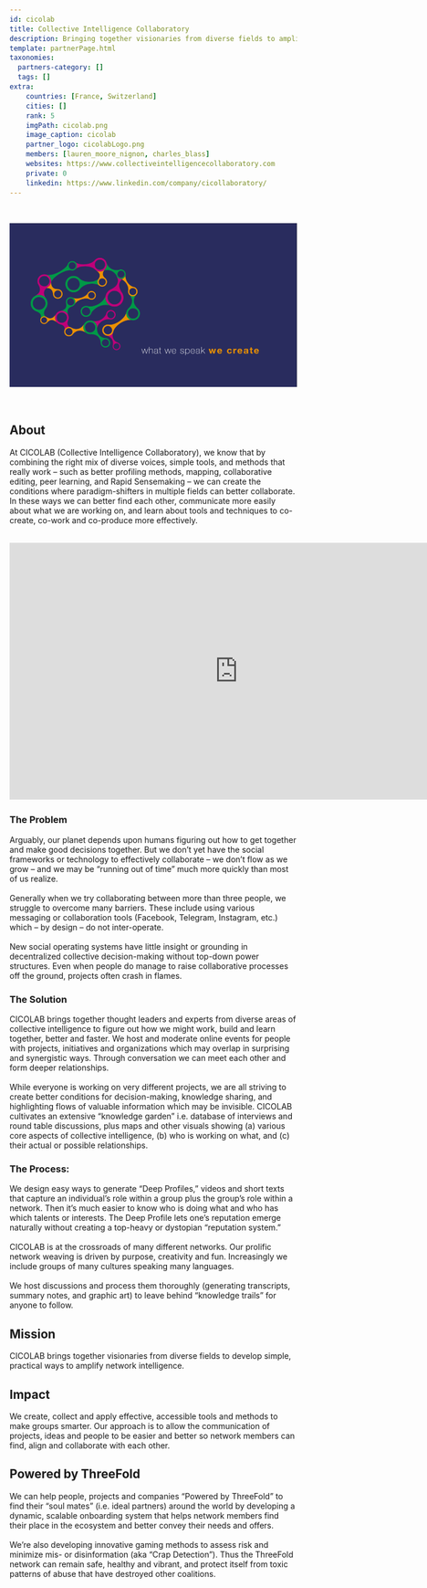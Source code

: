 ```yaml
---
id: cicolab
title: Collective Intelligence Collaboratory
description: Bringing together visionaries from diverse fields to amplify network intelligence.
template: partnerPage.html
taxonomies:
  partners-category: []
  tags: []
extra:
    countries: [France, Switzerland]
    cities: []
    rank: 5
    imgPath: cicolab.png
    image_caption: cicolab
    partner_logo: cicolabLogo.png
    members: [lauren_moore_nignon, charles_blass]
    websites: https://www.collectiveintelligencecollaboratory.com
    private: 0
    linkedin: https://www.linkedin.com/company/cicollaboratory/
---
```


<br/>

![cicolab](cicolab2.png)

<br/>

## About

At CICOLAB (Collective Intelligence Collaboratory), we know that by combining the right mix of diverse voices, simple tools, and methods that really work – such as better profiling methods, mapping, collaborative editing, peer learning, and Rapid Sensemaking – we can create the conditions where paradigm-shifters in multiple fields can better collaborate. In these ways we can better find each other, communicate more easily about what we are working on, and learn about tools and techniques to co-create, co-work and co-produce more effectively.

<BR>

<iframe src="https://player.vimeo.com/video/436772110" width="800" height="450" frameborder="0" allow="autoplay; fullscreen" allowfullscreen></iframe>

<BR>


### The Problem

Arguably, our planet depends upon humans figuring out how to get together and make good decisions together. But we don’t yet have the social frameworks or technology to effectively collaborate – we don’t flow as we grow – and we may be “running out of time” much more quickly than most of us realize.
<br/>
<br/>
Generally when we try collaborating between more than three people, we struggle to overcome many barriers. These include using various messaging or collaboration tools (Facebook, Telegram, Instagram, etc.) which – by design – do not inter-operate. 
<br/>
<br/>
New social operating systems have little insight or grounding in decentralized collective decision-making without top-down power structures. Even when people do manage to raise collaborative processes off the ground, projects often crash in flames.

### The Solution

CICOLAB brings together thought leaders and experts from diverse areas of collective intelligence to figure out how we might work, build and learn together, better and faster. 
We host and moderate online events for people with projects, initiatives and organizations which may overlap in surprising and synergistic ways. Through conversation we can meet each other and form deeper relationships.
<br/>
<br/>
While everyone is working on very different projects, we are all striving to create better conditions for decision-making, knowledge sharing, and highlighting flows of valuable information which may be invisible. CICOLAB cultivates an extensive “knowledge garden” i.e. database of interviews and round table discussions, plus maps and other visuals showing (a) various core aspects of collective intelligence, (b) who is working on what, and (c) their actual or possible relationships.

### The Process:

We design easy ways to generate “Deep Profiles,” videos and short texts that capture an individual’s role within a group plus the group’s role within a network. Then it’s much easier to know who is doing what and who has which talents or interests. The Deep Profile lets one’s reputation emerge naturally without creating a top-heavy or dystopian “reputation system.”
<br/>
<br/>
CICOLAB is at the crossroads of many different networks. Our prolific network weaving is driven by purpose, creativity and fun. Increasingly we include groups of many cultures speaking many languages.
<br/>
<br/>
We host discussions and process them thoroughly (generating transcripts, summary notes, and graphic art) to leave behind “knowledge trails” for anyone to follow.

## Mission

CICOLAB brings together visionaries from diverse fields to develop simple, practical ways to amplify network intelligence.

## Impact

We create, collect and apply effective, accessible tools and methods to make groups smarter. Our approach is to allow the communication of projects, ideas and people to be easier and better so network members can find, align and collaborate with each other.

## Powered by ThreeFold

We can help people, projects and companies “Powered by ThreeFold” to find their “soul mates” (i.e. ideal partners) around the world by developing a dynamic, scalable onboarding system that helps network members find their place in the ecosystem and better convey their needs and offers.
<br/>
<br/>
We’re also developing innovative gaming methods to assess risk and minimize mis- or disinformation (aka “Crap Detection”). Thus the ThreeFold network can remain safe, healthy and vibrant, and protect itself from toxic patterns of abuse that have destroyed other coalitions.

<!-- ## Join saving our planet!

We invite you to [join the conversation](https://www.collectiveintelligencecollaboratory.com/the-collaboratory), explore our [knowledge repository](https://workflowy.com/s/collective-intellige/j4VFPGtdeKapOPmH), get involved in and support our [Rapid Learning Network](https://docs.google.com/presentation/d/1fJyb323YcNEdXBlhbMd5OtLd4zRhXJsd-dGkCysXGBs/edit#slide=id.g6cb7bf93bd_0_19).


## TFGrid Solution

### Roadmap -->

